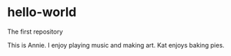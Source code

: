# hello-world
The first repository


This is Annie. I enjoy playing music and making art. 
Kat enjoys baking pies.
